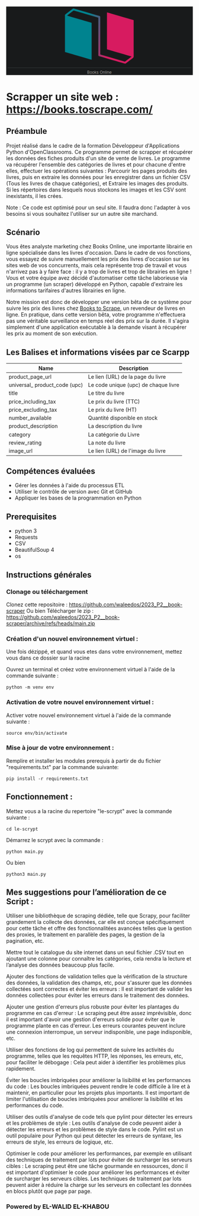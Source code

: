 ![BOOKS Online](https://github.com/waleedos/2023_P2__book-scraper/blob/main/Capture%20d%E2%80%99%C3%A9cran_2023-04-09_21-46-11.png)

# Scrapper un site web : https://books.toscrape.com/

## Préambule
Projet réalisé dans le cadre de la formation Développeur d'Applications Python d'OpenClassrooms.
Ce programme permet de scrapper et récupérer les données des fiches produits d'un site de vente de livres. Le programme va récupérer l'ensemble des catégories de livres et pour chacune d'entre elles, effectuer les opérations suivantes :
Parcourir les pages produits des livres, puis en extraire les données pour les enregistrer dans un fichier CSV (Tous les livres de chaque catégories), et Extraire les images des produits.
Si les répertoires dans lesquels nous stockons les images et les CSV sont inexistants, il les crées.

Note : Ce code est optimisé pour un seul site. Il faudra donc l'adapter à vos besoins si vous souhaitez l'utiliser sur un autre site marchand.

## Scénario
Vous êtes analyste marketing chez Books Online, une importante librairie en ligne spécialisée dans les livres d'occasion. Dans le cadre de vos fonctions, vous essayez de suivre manuellement les prix des livres d'occasion sur les sites web de vos concurrents, mais cela représente trop de travail et vous n'arrivez pas à y faire face : il y a trop de livres et trop de librairies en ligne ! Vous et votre équipe avez décidé d'automatiser cette tâche laborieuse via un programme (un scraper) développé en Python, capable d'extraire les informations tarifaires d'autres librairies en ligne.

Notre mission est donc de développer une version bêta de ce système pour suivre les prix des livres chez [Books to Scrape](https://books.toscrape.com/), un revendeur de livres en ligne. En pratique, dans cette version bêta, votre programme n'effectuera pas une véritable surveillance en temps réel des prix sur la durée. Il s'agira simplement d'une application exécutable à la demande visant à récupérer les prix au moment de son exécution.


## Les Balises et informations visées par ce Scarpp

Name | Description
------------|------------
product_page_url | Le lien (URL) de la page du livre
universal_ product_code (upc) | Le code unique (upc) de chaque livre 
title | Le titre du livre
price_including_tax | Le prix du livre (TTC)
price_excluding_tax | Le prix du livre (HT)
number_available | Quantité disponible en stock
product_description | La description du livre
category | La catégorie du Livre
review_rating | La note du livre
image_url | Le lien (URL) de l'image du livre


## Compétences évaluées
* Gérer les données à l'aide du processus ETL
* Utiliser le contrôle de version avec Git et GitHub
* Appliquer les bases de la programmation en Python


## Prerequisites
* python 3
* Requests
* CSV
* BeautifulSoup 4
* os


## Instructions générales

### Clonage ou téléchargement
Clonez cette repositoire    : https://github.com/waleedos/2023_P2__book-scraper
Ou bien 
Télécharger le zip          : https://github.com/waleedos/2023_P2__book-scraper/archive/refs/heads/main.zip

### Création d'un nouvel environnement virtuel :
Une fois dézippé, et quand vous etes dans votre environnement, mettez vous dans ce dossier sur la racine

Ouvrez un terminal et créez votre environnement virtuel à l'aide de la commande suivante : 
```
python -m venv env
```
### Activation de votre nouvel environnement virtuel :
Activer votre nouvel environnement virtuel à l'aide de la commande suivante :
```
source env/bin/activate
```
### Mise à jour de votre environnement :
Remplire et installer les modules prerequis à partir de du fichier "requirements.txt" par la commande suivante:
```
pip install -r requirements.txt
```
## Fonctionnement :
Mettez vous a la racine du repertoire "le-scrypt" avec la commande suivante :
```
cd le-scrypt
```

Démarrez le scrypt avec la commande :
```
python main.py
```
Ou bien
```
python3 main.py
```
## Mes suggestions pour l’amélioration de ce Script : 
Utiliser une bibliothèque de scraping dédiée, telle que Scrapy, pour faciliter grandement  la collecte des données, car elle est conçue spécifiquement pour cette tâche et offre des fonctionnalitées avancées telles que la gestion des proxies, le traitement en parallèle des pages, la gestion de la pagination, etc. 

Mettre tout le catalogue du site internet dans un seul fichier .CSV tout en ajoutant une colonne pour connaître les catégories, cela rendra la lecture et l’analyse des données beaucoup plus facile.

Ajouter des fonctions de validation  telles que la vérification de la structure des données, la validation des champs, etc, pour s'assurer que les données collectées sont correctes et éviter les erreurs : Il est important de valider les données collectées pour éviter les erreurs dans le traitement des données.

Ajouter une gestion d'erreurs plus robuste pour éviter les plantages du programme en cas d'erreur : Le scraping peut être assez imprévisible, donc il est important d'avoir une gestion d'erreurs solide pour éviter que le programme plante en cas d'erreur. Les erreurs courantes peuvent inclure une connexion interrompue, un serveur indisponible, une page indisponible, etc.

Utiliser des fonctions de log qui permettent de suivre les activités du programme, telles que les requêtes HTTP, les réponses, les erreurs, etc,  pour faciliter le débogage : Cela peut aider à identifier les problèmes plus rapidement.

Éviter les boucles imbriquées pour améliorer la lisibilité et les performances du code : Les boucles imbriquées peuvent rendre le code difficile à lire et à maintenir, en particulier pour les projets plus importants. Il est important de limiter l'utilisation de boucles imbriquées pour améliorer la lisibilité et les performances du code.

Utiliser des outils d'analyse de code tels que pylint pour détecter les erreurs et les problèmes de style : Les outils d'analyse de code peuvent aider à détecter les erreurs et les problèmes de style dans le code. Pylint est un outil populaire pour Python qui peut détecter les erreurs de syntaxe, les erreurs de style, les erreurs de logique, etc.

Optimiser le code pour améliorer les performances, par exemple en utilisant des techniques de traitement par lots pour éviter de surcharger les serveurs cibles : Le scraping peut être une tâche gourmande en ressources, donc il est important d'optimiser le code pour améliorer les performances et éviter de surcharger les serveurs cibles. Les techniques de traitement par lots peuvent aider à réduire la charge sur les serveurs en collectant les données en blocs plutôt que page par page.

### Powered by EL-WALID EL-KHABOU
